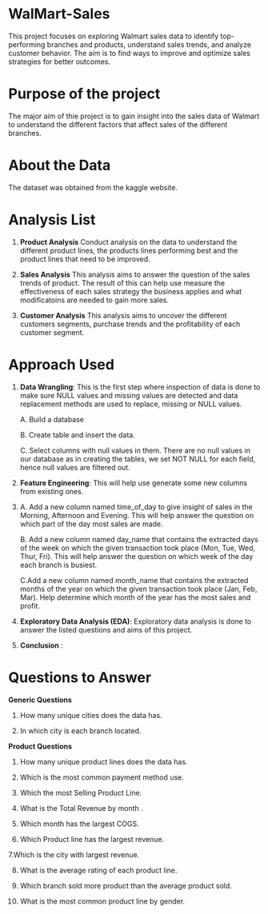 # WalMart-Sales
This project focuses on exploring Walmart sales data to identify top-performing branches and products, understand sales trends, and analyze customer behavior. The aim is to find ways to improve and optimize sales strategies for better outcomes.

# Purpose of the project
The major aim of thie project is to gain insight into the sales data of Walmart to understand the different factors that affect sales of the different branches.

# About the Data
The dataset was obtained from the kaggle website.


# Analysis List

1. **Product Analysis**
Conduct analysis on the data to understand the different product lines, the products lines performing best and the product lines that need to be improved.

2. **Sales Analysis**
This analysis aims to answer the question of the sales trends of product. The result of this can help use measure the effectiveness of each sales strategy the business applies and what modificatoins are needed to gain more sales.

3. **Customer Analysis**
This analysis aims to uncover the different customers segments, purchase trends and the profitability of each customer segment.

# Approach Used

1. **Data Wrangling**: This is the first step where inspection of data is done to make sure NULL values
   and missing values are detected and data replacement methods are used to replace, missing or NULL values.
   
    A. Build a database
   
    B. Create table and insert the data.
   
    C. Select columns with null values in them. There are no null values in our database as in creating the tables,
       we set NOT NULL for each field, hence null values are filtered out.
   
3. **Feature Engineering**: This will help use generate some new columns from existing ones.
4. 
    A. Add a new column named time_of_day to give insight of sales in the Morning, Afternoon and Evening. This will help answer the question on which part of the day most sales are made.
   
    B. Add a new column named day_name that contains the extracted days of the week on which the given transaction took place (Mon, Tue, Wed, Thur, Fri). This will help answer the question on which week of the 
       day each branch is busiest.
   
    C.Add a new column named month_name that contains the extracted months of the year on which the given transaction took place (Jan, Feb, Mar). Help determine which month of the year has the most sales and 
      profit.
   
6. **Exploratory Data Analysis (EDA)**: Exploratory data analysis is done to answer the listed questions and aims of this project.

7. **Conclusion** :

# Questions to Answer 

**Generic Questions**

1. How many unique cities does the data has.

2. In which city is each branch located.


**Product Questions**

1. How many unique product lines does the data has.

2. Which is the most common payment method use.

3. Which the most Selling Product Line.

4. What is the Total Revenue by month .
   
5. Which month has the largest COGS.

6. Which Product line has the largest revenue.

7.Which is the city with largest revenue.

8. What is the average rating of each product line.

9. Which branch sold more product than the average product sold.

10. What is the most common product line by gender.


